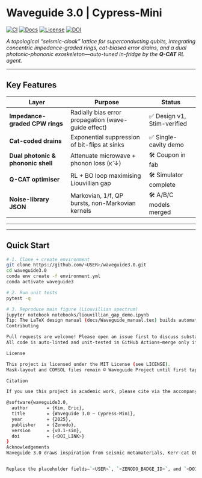 # Waveguide 3.0 | Cypress-Mini

[![CI](https://img.shields.io/github/actions/workflow/status/<USER>/waveguide3.0/ci.yml?label=CI&logo=github&style=flat-square)](../../actions)
[![Docs](https://img.shields.io/badge/docs-latest-brightgreen?style=flat-square&logo=read-the-docs)](https://<USER>.github.io/waveguide3.0/)
[![License](https://img.shields.io/github/license/<USER>/waveguide3.0?style=flat-square)](LICENSE)
[![DOI](https://zenodo.org/badge/<ZENODO_BADGE_ID>.svg)](https://doi.org/<DOI_LINK>)

*A topological “seismic-cloak” lattice for superconducting qubits, integrating concentric impedance-graded rings, cat-biased error drains, and a dual photonic-phononic exoskeleton—auto-tuned in-fridge by the **Q-CAT** RL agent.*

---

## Key Features

| Layer | Purpose | Status |
|-------|---------|--------|
| **Impedance-graded CPW rings** | Radially bias error propagation (wave-guide effect) | ✅ Design v1, Stim-verified |
| **Cat-coded drains** | Exponential suppression of bit-flips at sinks | ✅ Single-cavity demo |
| **Dual photonic & phononic shell** | Attenuate microwave + phonon loss (κ̃ ↓) | 🛠️ Coupon in fab |
| **Q-CAT optimiser** | RL + BO loop maximising Liouvillian gap | 🛠️ Simulator complete |
| **Noise-library JSON** | Markovian, 1/f, QP bursts, non-Markovian kernels | 🛠️ A/B/C models merged |

---



---

## Quick Start

```bash
# 1. Clone + create environment
git clone https://github.com/<USER>/waveguide3.0.git
cd waveguide3.0
conda env create -f environment.yml
conda activate waveguide3

# 2. Run unit tests
pytest -q

# 3. Reproduce main figure (Liouvillian spectrum)
jupyter notebook notebooks/liouvillian_gap_demo.ipynb
Tip: The LaTeX design manual (docs/Waveguide_manual.tex) builds automatically in CI; the latest PDF lives under the Docs badge above.
Contributing

Pull requests are welcome! Please open an issue first to discuss substantial changes.
All code is auto-linted and unit-tested in GitHub Actions—merge only if CI is green.

License

This project is licensed under the MIT License (see LICENSE).
Mask‐layout and COMSOL files remain © Waveguide Project until first tape-out; non-commercial research use is permitted.

Citation

If you use this project in academic work, please cite via the accompanying CITATION.cff or DOI badge above:

@software{waveguide3.0,
  author       = {Kim, Eric},
  title        = {Waveguide 3.0 – Cypress-Mini},
  year         = {2025},
  publisher    = {Zenodo},
  version      = {v0.1-sim},
  doi          = {<DOI_LINK>}
}
Acknowledgements
Waveguide 3.0 draws inspiration from seismic metamaterials, Kerr-cat QEC, and the autonomous-dissipation framework pioneered by Shruti Puri, Zaki Leghtas, and collaborators. We thank the open-source quantum community for Stim, PyMatching, and QuTiP-GPU.


Replace the placeholder fields—`<USER>`, `<ZENODO_BADGE_ID>`, and `<DOI_LINK>`—with your GitHub username and Zenodo details once available, then drop this file into the repo root. GitHub will render badges and links automatically.
